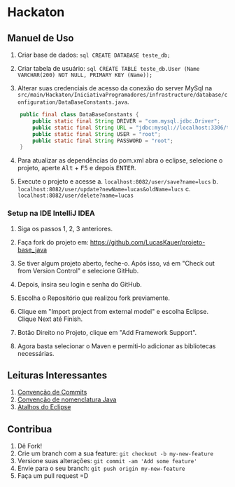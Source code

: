 # Hackaton

## Manuel de Uso
  1. Criar base de dados:
	```sql
	CREATE DATABASE teste_db;
	```

  2. Criar tabela de usuário:
	```sql
	CREATE TABLE teste_db.User (Name VARCHAR(200) NOT NULL, PRIMARY KEY (Name));
	```

  3. Alterar suas credenciais de acesso da conexão do server MySql na `src/main/Hackaton/IniciativaProgramadores/infrastructure/database/configuration/DataBaseConstants.java`.

```java
	public final class DataBaseConstants {
		public static final String DRIVER = "com.mysql.jdbc.Driver";
		public static final String URL = "jdbc:mysql://localhost:3306/teste_db";
		public static final String USER = "root";
		public static final String PASSWORD = "root";
	}
```
  4. Para atualizar as dependências do pom.xml abra o eclipse, selecione o projeto, aperte <kbd>Alt</kbd> + <kbd>F5</kbd> e depois <kbd>ENTER</kbd>.

  5. Execute o projeto e acesse
    a. `localhost:8082/user/save?name=lucs`
    b. `localhost:8082/user/update?newName=lucas&oldName=lucs`
    c. `localhost:8082/user/delete?name=lucas`

### Setup na IDE IntelliJ IDEA

   1. Siga os passos 1, 2, 3 anteriores.
    
   2. Faça fork do projeto em: https://github.com/LucasKauer/projeto-base_java
   
   3. Se tiver algum projeto aberto, feche-o. Após isso, vá em "Check out from Version Control" e selecione GitHub.
   
   4. Depois, insira seu login e senha do GitHub.
   
   5. Escolha o Repositório que realizou fork previamente.
   
   6. Clique em "Import project from external model" e escolha Eclipse. Clique Next até Finish.
   
   7. Botão Direito no Projeto, clique em "Add Framework Support".
   
   8. Agora basta selecionar o Maven e permiti-lo adicionar as bibliotecas necessárias.

## Leituras Interessantes

  1. [Convenção de Commits](https://github.com/CWISoftware/crescer-2016-2/wiki/Convenção-de-commits)
  2. [Convenção de nomenclatura Java](https://github.com/CWISoftware/crescer-2015-1/blob/master/CONVENCOES.md)
  3. [Atalhos do Eclipse](https://github.com/CWISoftware/crescer-2015-1/blob/master/ECLIPSE.md)

## Contribua
1. Dê Fork!
2. Crie um branch com a sua feature: `git checkout -b my-new-feature`
3. Versione suas alterações: `git commit -am 'Add some feature'`
4. Envie para o seu branch: `git push origin my-new-feature`
5. Faça um pull request =D
